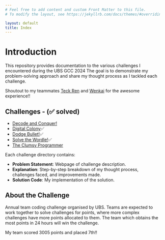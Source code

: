```yaml
---
# Feel free to add content and custom Front Matter to this file.
# To modify the layout, see https://jekyllrb.com/docs/themes/#overriding-theme-defaults

layout: default
title: Index
---
```

# Introduction

This repository provides documentation to the various challenges I encountered during the UBS GCC 2024 The goal is to demonstrate my problem-solving approach and share my thought process as I tackled each challenge.

Shoutout to my teammates [Teck Ren](https://sg.linkedin.com/in/chua-teck-ren-4092a22a8) and [Wenkai](https://www.linkedin.com/in/xiewenkai/) for the awesome experience!!

## Challenges - (✅ solved)

- [Decode and Conquer!](./Challenges/Decode-and-Conquer/)
- [Digital Colony](./Challenges/Digital-Colony/)✅
- [Dodge Bullet!](./Challenges/Dodge-Bullet/)✅
- [Solve the Wordle!](./Challenges/Solve-the-Wordle/)✅
- [The Clumsy Programmer](./Challenges/The-Clumsy-Programmer/)

Each challenge directory contains:

- **Problem Statement**: Webpage of challenge description.
- **Explanation**: Step-by-step breakdown of my thought process, challenges faced, and improvements made.
- **Solution Code**: My implementation of the solution.

## About the Challenge

Annual team coding challenge organised by UBS. Teams are expected to work together to solve challenges for points, where more complex challenges have more points allocated to them. The team which obtains the most points in 24 hours will win the challenge.

My team scored 3005 points and placed 7th!!
